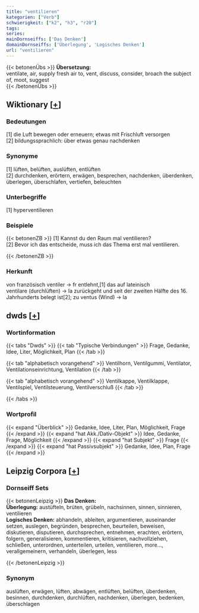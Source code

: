 ```yaml
---
title: "ventilieren"
kategorien: ["Verb"]
schwierigkeit: ["k2", "h3", "r20"]
tags:
series:
mainDornseiffs: ['Das Denken']
domainDornseiffs: ['Überlegung', 'Logisches Denken']
url: "ventilieren"
---
```


{{< betonenÜbs >}}
**Übersetzung:**  
ventilate, air, supply fresh air to, vent, discuss, consider, broach the subject of, moot, suggest  
{{< /betonenÜbs >}}

## Wiktionary [[+](https://de.wiktionary.org/wiki/ventilieren)]

### Bedeutungen
[1] die Luft bewegen oder erneuern; etwas mit Frischluft versorgen  
[2] bildungssprachlich: über etwas genau nachdenken  

### Synonyme
[1] lüften, belüften, auslüften, entlüften  
[2] durchdenken, erörtern, erwägen, besprechen, nachdenken, überdenken, überlegen, überschlafen, vertiefen, beleuchten  

### Unterbegriffe
[1] hyperventilieren  

### Beispiele
{{< betonenZB >}}
[1] Kannst du den Raum mal ventilieren?  
[2] Bevor ich das entscheide, muss ich das Thema erst mal ventilieren.  

{{< /betonenZB >}}
### Herkunft
von französisch ventiler → fr entlehnt,[1] das auf lateinisch ventilare (durchlüften) → la zurückgeht und seit der zweiten Hälfte des 16. Jahrhunderts belegt ist[2]; zu ventus (Wind) → la  



## dwds [[+](https://www.dwds.de/wb/ventilieren)]

### Wortinformation
{{< tabs "Dwds" >}}
{{< tab "Typische Verbindungen" >}}
Frage, Gedanke, Idee, Liter, Möglichkeit, Plan
{{< /tab >}}

{{< tab "alphabetisch vorangehend" >}}
Ventilhorn, Ventilgummi, Ventilator, Ventilationseinrichtung, Ventilation
{{< /tab >}}

{{< tab "alphabetisch vorangehend" >}}
Ventilkappe, Ventilklappe, Ventilspiel, Ventilsteuerung, Ventilverschluß
{{< /tab >}}

{{< /tabs >}}

### Wortprofil
{{< expand "Überblick" >}} Gedanke, Idee, Liter, Plan, Möglichkeit, Frage {{< /expand >}}
{{< expand "hat Akk./Dativ-Objekt" >}} Idee, Gedanke, Frage, Möglichkeit {{< /expand >}}
{{< expand "hat Subjekt" >}} Frage {{< /expand >}}
{{< expand "hat Passivsubjekt" >}} Gedanke, Idee, Plan, Frage {{< /expand >}}

## Leipzig Corpora [[+](https://corpora.uni-leipzig.de/en/res?word=ventilieren&corpusId=deu_newscrawl-public_2018)]

### Dornseiff Sets
{{< betonenLeipzig >}}
**Das Denken:**  
**Überlegung:** austüfteln, brüten, grübeln, nachsinnen, sinnen, sinnieren, ventilieren  
**Logisches Denken:** abhandeln, ableiten, argumentieren, auseinander setzen, auslegen, begründen, besprechen, beurteilen, beweisen, diskutieren, disputieren, durchsprechen, entnehmen, erachten, erörtern, folgern, generalisieren, kommentieren, kritisieren, nachvollziehen, schließen, unterordnen, unterteilen, urteilen, ventilieren, more..., verallgemeinern, verhandeln, überlegen, less  

{{< /betonenLeipzig >}}

### Synonym
auslüften, erwägen, lüften, abwägen, entlüften, belüften, überdenken, besinnen, durchdenken, durchlüften, nachdenken, überlegen, bedenken, überschlagen

